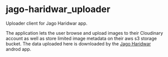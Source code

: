 # jago-haridwar_uploader
Uploader client for Jago Haridwar app.

The application lets the user browse and upload images to their Cloudinary account as well as store limited image metadata on their aws s3 storage bucket.
The data uploaded here is downloaded by the [Jago Haridwar](https://github.com/singh-95/jago-final) androd app.
